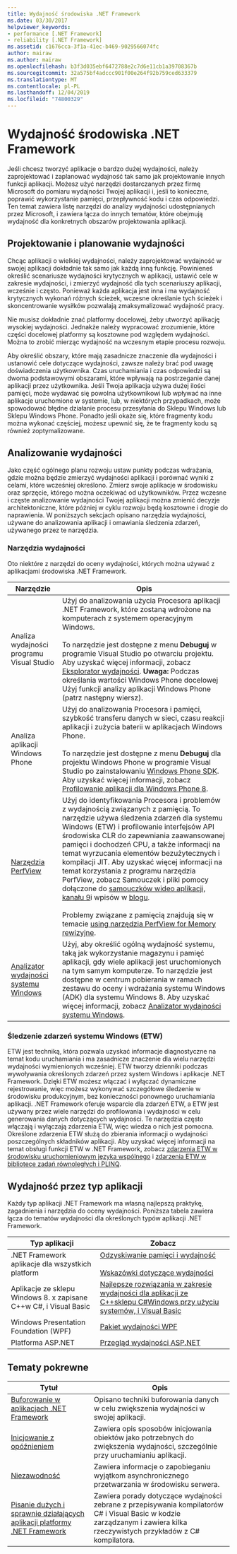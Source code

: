 ```yaml
---
title: Wydajność środowiska .NET Framework
ms.date: 03/30/2017
helpviewer_keywords:
- performance [.NET Framework]
- reliability [.NET Framework]
ms.assetid: c1676cca-3f1a-41ec-b469-9029566074fc
author: mairaw
ms.author: mairaw
ms.openlocfilehash: b3f3d035ebf6472788e2c7d6e11cb1a39708367b
ms.sourcegitcommit: 32a575bf4adccc901f00e264f92b759ced633379
ms.translationtype: MT
ms.contentlocale: pl-PL
ms.lasthandoff: 12/04/2019
ms.locfileid: "74800329"
---
```

# <a name="net-framework-performance"></a>Wydajność środowiska .NET Framework
Jeśli chcesz tworzyć aplikacje o bardzo dużej wydajności, należy zaprojektować i zaplanować wydajność tak samo jak projektowanie innych funkcji aplikacji. Możesz użyć narzędzi dostarczanych przez firmę Microsoft do pomiaru wydajności Twojej aplikacji i, jeśli to konieczne, poprawić wykorzystanie pamięci, przepływność kodu i czas odpowiedzi. Ten temat zawiera listę narzędzi do analizy wydajności udostępnianych przez Microsoft, i zawiera łącza do innych tematów, które obejmują wydajność dla konkretnych obszarów projektowania aplikacji.  
  
## <a name="designing-and-planning-for-performance"></a>Projektowanie i planowanie wydajności  
 Chcąc aplikacji o wielkiej wydajności, należy zaprojektować wydajność w swojej aplikacji dokładnie tak samo jak każdą inną funkcję. Powinieneś określić scenariusze wydajności krytycznych w aplikacji, ustawić cele w zakresie wydajności, i zmierzyć wydajność dla tych scenariuszy aplikacji, wcześnie i często. Ponieważ każda aplikacja jest inna i ma wydajność krytycznych wykonań różnych ścieżek, wczesne określanie tych ścieżek i skoncentrowanie wysiłków pozwalają zmaksymalizować wydajność pracy.  
  
 Nie musisz dokładnie znać platformy docelowej, żeby utworzyć aplikację wysokiej wydajności. Jednakże należy wypracować zrozumienie, które części docelowej platformy są kosztowne pod względem wydajności. Można to zrobić mierząc wydajność na wczesnym etapie procesu rozwoju.  
  
 Aby określić obszary, które mają zasadnicze znaczenie dla wydajności i ustanowić cele dotyczące wydajności, zawsze należy brać pod uwagę doświadczenia użytkownika. Czas uruchamiania i czas odpowiedzi są dwoma podstawowymi obszarami, które wpływają na postrzeganie danej aplikacji przez użytkownika. Jeśli Twoja aplikacja używa dużej ilości pamięci, może wydawać się powolna użytkownikowi lub wpływać na inne aplikacje uruchomione w systemie, lub, w niektórych przypadkach, może spowodować błędne działanie procesu przesyłania do Sklepu Windows lub Sklepu Windows Phone. Ponadto jeśli okaże się, które fragmenty kodu można wykonać częściej, możesz upewnić się, że te fragmenty kodu są również zoptymalizowane.  
  
## <a name="analyzing-performance"></a>Analizowanie wydajności  
 Jako część ogólnego planu rozwoju ustaw punkty podczas wdrażania, gdzie można będzie zmierzyć wydajności aplikacji i porównać wyniki z celami, które wcześniej określono. Zmierz swoje aplikacje w środowisku oraz sprzęcie, którego można oczekiwać od użytkowników. Przez wczesne i częste analizowanie wydajności Twojej aplikacji można zmienić decyzje architektoniczne, które później w cyklu rozwoju będą kosztowne i drogie do naprawienia. W poniższych sekcjach opisano narzędzia wydajności, używane do analizowania aplikacji i omawiania śledzenia zdarzeń, używanego przez te narzędzia.  
  
### <a name="performance-tools"></a>Narzędzia wydajności  
 Oto niektóre z narzędzi do oceny wydajności, których można używać z aplikacjami środowiska .NET Framework.  
  
|Narzędzie|Opis|  
|----------|-----------------|  
|Analiza wydajności programu Visual Studio|Użyj do analizowania użycia Procesora aplikacji .NET Framework, które zostaną wdrożone na komputerach z systemem operacyjnym Windows.<br /><br /> To narzędzie jest dostępne z menu **Debuguj** w programie Visual Studio po otwarciu projektu. Aby uzyskać więcej informacji, zobacz [Eksplorator wydajności](/visualstudio/profiling/performance-explorer). **Uwaga:**  Podczas określania wartości Windows Phone docelowej Użyj funkcji analizy aplikacji Windows Phone (patrz następny wiersz).|  
|Analiza aplikacji Windows Phone|Użyj do analizowania Procesora i pamięci, szybkość transferu danych w sieci, czasu reakcji aplikacji i zużycia baterii w aplikacjach Windows Phone.<br /><br /> To narzędzie jest dostępne z menu **Debuguj** dla projektu Windows Phone w programie Visual Studio po zainstalowaniu [Windows Phone SDK](https://go.microsoft.com/fwlink/?LinkId=265773). Aby uzyskać więcej informacji, zobacz [Profilowanie aplikacji dla Windows Phone 8](https://docs.microsoft.com/previous-versions/windows/apps/jj215908(v=vs.105)).|  
|[Narzędzia PerfView](https://www.microsoft.com/download/details.aspx?id=28567)|Użyj do identyfikowania Procesora i problemów z wydajnością związanych z pamięcią. To narzędzie używa śledzenia zdarzeń dla systemu Windows (ETW) i profilowanie interfejsów API środowiska CLR do zapewniania zaawansowanej pamięci i dochodzeń CPU, a także informacji na temat wyrzucania elementów bezużytecznych i kompilacji JIT. Aby uzyskać więcej informacji na temat korzystania z programu narzędzia PerfView, zobacz Samouczek i pliki pomocy dołączone do [samouczków wideo aplikacji, kanału 9](https://channel9.msdn.com/Series/PerfView-Tutorial)i wpisów w [blogu](https://blogs.msdn.microsoft.com/vancem/tag/perfview/).<br /><br /> Problemy związane z pamięcią znajdują się w temacie [using narzędzia PerfView for Memory rewizyjne](https://channel9.msdn.com/Series/PerfView-Tutorial/PerfView-Tutorial-9-NET-Memory-Investigation-Basics-of-GC-Heap-Snapshots).|  
|[Analizator wydajności systemu Windows](https://www.microsoft.com/download/details.aspx?id=30652)|Użyj, aby określić ogólną wydajność systemu, taką jak wykorzystanie magazynu i pamięć aplikacji, gdy wiele aplikacji jest uruchomionych na tym samym komputerze. To narzędzie jest dostępne w centrum pobierania w ramach zestawu do oceny i wdrażania systemu Windows (ADK) dla systemu Windows 8. Aby uzyskać więcej informacji, zobacz [Analizator wydajności systemu Windows](/windows-hardware/test/wpt/windows-performance-analyzer).|  
  
### <a name="event-tracing-for-windows-etw"></a>Śledzenie zdarzeń systemu Windows (ETW)  
 ETW jest techniką, która pozwala uzyskać informacje diagnostyczne na temat kodu uruchamiania i ma zasadnicze znaczenie dla wielu narzędzi wydajności wymienionych wcześniej. ETW tworzy dzienniki podczas wywoływania określonych zdarzeń przez system Windows i aplikacje .NET Framework. Dzięki ETW możesz włączać i wyłączać dynamiczne rejestrowanie, więc możesz wykonywać szczegółowe śledzenie w środowisku produkcyjnym, bez konieczności ponownego uruchamiania aplikacji. .NET Framework oferuje wsparcie dla zdarzeń ETW, a ETW jest używany przez wiele narzędzi do profilowania i wydajności w celu generowania danych dotyczących wydajności. Te narzędzia często włączają i wyłączają zdarzenia ETW, więc wiedza o nich jest pomocna. Określone zdarzenia ETW służą do zbierania informacji o wydajności poszczególnych składników aplikacji. Aby uzyskać więcej informacji na temat obsługi funkcji ETW w .NET Framework, zobacz [zdarzenia ETW w środowisku uruchomieniowym języka wspólnego](etw-events-in-the-common-language-runtime.md) i [zdarzenia ETW w bibliotece zadań równoległych i PLINQ](etw-events-in-task-parallel-library-and-plinq.md).  
  
## <a name="performance-by-app-type"></a>Wydajność przez typ aplikacji  
 Każdy typ aplikacji .NET Framework ma własną najlepszą praktykę, zagadnienia i narzędzia do oceny wydajności. Poniższa tabela zawiera łącza do tematów wydajności dla określonych typów aplikacji .NET Framework.  
  
|Typ aplikacji|Zobacz|  
|--------------|---------|  
|.NET Framework aplikacje dla wszystkich platform|[Odzyskiwanie pamięci i wydajność](../../standard/garbage-collection/performance.md)<br /><br /> [Wskazówki dotyczące wydajności](performance-tips.md)|  
|Aplikacje ze sklepu Windows 8. x zapisane C++w C#, i Visual Basic|[Najlepsze rozwiązania w zakresie wydajności dla aplikacji ze C++sklepu C#Windows przy użyciu systemów, i Visual Basic](https://docs.microsoft.com/previous-versions/windows/apps/hh750313%28v=win.10%29)|  
|Windows Presentation Foundation (WPF)|[Pakiet wydajności WPF](https://docs.microsoft.com/previous-versions/dotnet/netframework-4.0/aa969767(v=vs.100))|  
|Platforma ASP.NET|[Przegląd wydajności ASP.NET](https://docs.microsoft.com/previous-versions/aspnet/cc668225(v=vs.100))|  
  
## <a name="related-topics"></a>Tematy pokrewne  
  
|Tytuł|Opis|  
|-----------|-----------------|  
|[Buforowanie w aplikacjach .NET Framework](caching-in-net-framework-applications.md)|Opisano techniki buforowania danych w celu zwiększenia wydajności w swojej aplikacji.|  
|[Inicjowanie z opóźnieniem](lazy-initialization.md)|Zawiera opis sposobów inicjowania obiektów jako potrzebnych do zwiększenia wydajności, szczególnie przy uruchamianiu aplikacji.|  
|[Niezawodność](reliability.md)|Zawiera informacje o zapobieganiu wyjątkom asynchronicznego przetwarzania w środowisku serwera.|  
|[Pisanie dużych i sprawnie działających aplikacji platformy .NET Framework](writing-large-responsive-apps.md)|Zawiera porady dotyczące wydajności zebrane z przepisywania kompilatorów C# i Visual Basic w kodzie zarządzanym i zawiera kilka rzeczywistych przykładów z C# kompilatora.|
